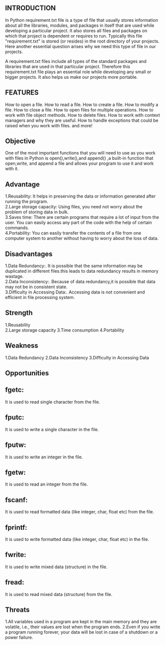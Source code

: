 ## INTRODUCTION
In Python requirement.txt file is a type of file that usually stores information about all the libraries, modules, and packages in itself that are used while developing a particular project. It also stores all files and packages on which that project is dependent or requires to run. Typically this file "requirement.txt" is stored (or resides) in the root directory of your projects. Here another essential question arises why we need this type of file in our projects.  

A requirement.txt files include all types of the standard packages and libraries that are used in that particular project. Therefore this requirement.txt file plays an essential role while developing any small or bigger projects. It also helps us make our projects more portable.

## FEATURES
How to open a file.
How to read a file.
How to create a file.
How to modify a file.
How to close a file.
How to open files for multiple operations.
How to work with file object methods.
How to delete files.
How to work with context managers and why they are useful.
How to handle exceptions that could be raised when you work with files.
and more!

## Objective 

One of the most important functions that you will need to use as you work with files in Python is open(),write(),and append() ,a built-in function that open,write, and append a file and allows your program to use it and work with it.

## Advantage 

1.Reusability: It helps in preserving the data or information generated after running the program.   
2.Large storage capacity: Using files, you need not worry about the problem of storing data in bulk.   
3.Saves time: There are certain programs that require a lot of input from the user. You can easily access any part of the code with the help of certain commands.   
4.Portability: You can easily transfer the contents of a file from one computer system to another without having to worry about the loss of data.   

## Disadvantages

1.Data Redundancy:. It is possible that the same information may be duplicated in different files.this leads to data redundancy results in memory wastage.  
2.Data Inconsistency:. Because of data redundancy,it is possible that data may not be in consistent state.  
3.Difficulty in Accessing Data:. Accessing data is not convenient and efficient in file processing system.  

## Strength

1.Reusability  
2.Large storage capacity
3.Time consumption
4.Portability

## Weakness

1.Data Redundancy
2.Data Inconsistency
3.Difficulty in Accessing Data

## Opportunities

## fgetc:
It is used to read single character from the file.

## fputc:
It is used to write a single character in the file.

## fputw:
It is used to write an integer in the file.

## fgetw:
It is used to read an integer from the file.

## fscanf:
It is used to read formatted data (like integer, char, float etc) from the file.

## fprintf:
It is used to write formatted data (like integer, char, float etc) in the file.

 ## fwrite:
It is used to write mixed data (structure) in the file.

## fread:
It is used to read mixed data (structure) from the file.

## Threats

1.All variables used in a program are kept in the main memory and they are volatile, i.e., their values are lost when the program ends.
2.Even if you write a program running forever, your data will be lost in case of a shutdown or a power failure.
